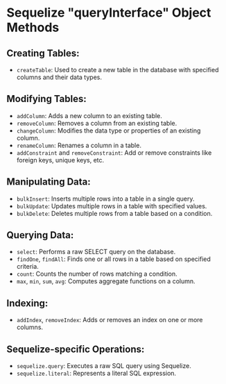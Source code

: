 # Sequelize "queryInterface" Object Methods

## Creating Tables:

- `createTable`: Used to create a new table in the database with specified columns and their data types.

## Modifying Tables:

- `addColumn`: Adds a new column to an existing table.
- `removeColumn`: Removes a column from an existing table.
- `changeColumn`: Modifies the data type or properties of an existing column.
- `renameColumn`: Renames a column in a table.
- `addConstraint` and `removeConstraint`: Add or remove constraints like foreign keys, unique keys, etc.

## Manipulating Data:

- `bulkInsert`: Inserts multiple rows into a table in a single query.
- `bulkUpdate`: Updates multiple rows in a table with specified values.
- `bulkDelete`: Deletes multiple rows from a table based on a condition.

## Querying Data:

- `select`: Performs a raw SELECT query on the database.
- `findOne`, `findAll`: Finds one or all rows in a table based on specified criteria.
- `count`: Counts the number of rows matching a condition.
- `max`, `min`, `sum`, `avg`: Computes aggregate functions on a column.

## Indexing:

- `addIndex`, `removeIndex`: Adds or removes an index on one or more columns.

## Sequelize-specific Operations:

- `sequelize.query`: Executes a raw SQL query using Sequelize.
- `sequelize.literal`: Represents a literal SQL expression.
